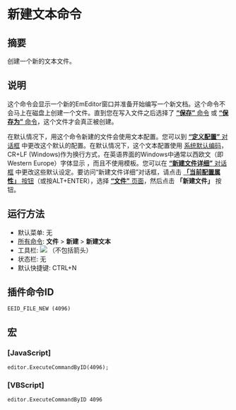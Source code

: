 # 新建文本命令

## 摘要

创建一个新的文本文件。

## 说明

这个命令会显示一个新的EmEditor窗口并准备开始编写一个新文档。这个命令不会马上在磁盘上创建一个文件。直到您在写入文件之后选择了 [**“保存”** 命令](file_save) 或 [**“保存为”** 命令](file_save_as)，这个文件才会真正被创建。

在默认情况下，用这个命令新建的文件会使用文本配置。您可以到
[**“定义配置”** 对话框](../../dlg/configurations/index) 中更改这个默认的配置。在默认情况下，这个文本配置使用 [系统默认编码](../../glossary/systemdefaultencoding)，CR+LF
(Windows)作为换行方式，在英语界面的Windows中通常以西欧文（即Western Europe）字体显示 ，而且不使用模板。您可以在 [**“新建文件详细”** 对话框](../../dlg/properties/file/new_details/index)
中更改这些默认设定。要访问“新建文件详细”对话框，请点击 [**「当前配置属性」** 按钮](../tools/customize)（或按ALT+ENTER），选择
[**“文件”** 页面](../../dlg/properties/file/index)，然后点击 **「新建文件」** 按钮。

## 运行方法

- 默认菜单: 无
- [所有命令](../tools/all_commands): **文件** \> **新建** \> **新建文本**
- 工具栏: ![](../../images/filenew..png)
（不包括箭头）
- 状态栏: 无
- 默认快捷键: CTRL+N

## 插件命令ID

```
EEID_FILE_NEW (4096)
```

## 宏

### \[JavaScript\]

```
editor.ExecuteCommandByID(4096);
```

### \[VBScript\]

```
editor.ExecuteCommandByID 4096
```
